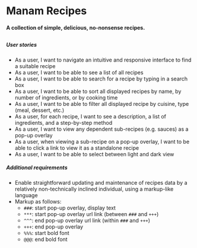 # Manam Recipes

#### A collection of simple, delicious, no-nonsense recipes.

##

##### User stories

- As a user, I want to navigate an intuitive and responsive interface to find a suitable recipe
- As a user, I want to be able to see a list of all recipes
- As a user, I want to be able to search for a recipe by typing in a search box
- As a user, I want to be able to sort all displayed recipes by name, by number of ingredients, or by cooking time
- As a user, I want to be able to filter all displayed recipe by cuisine, type (meal, dessert, etc.)
- As a user, for each recipe, I want to see a description, a list of ingredients, and a step-by-step method
- As a user, I want to view any dependent sub-recipes (e.g. sauces) as a pop-up overlay
- As a user, when viewing a sub-recipe on a pop-up overlay, I want to be able to click a link to view it as a standalone recipe
- As a user, I want to be able to select between light and dark view

##### Additional requirements

- Enable straightforward updating and maintenance of recipes data by a relatively non-technically inclined individual, using a markup-like language
- Markup as follows:
  - `###`: start pop-up overlay, display text
  - `***`: start pop-up overlay url link (between `###` and `+++`)
  - `^^^`: end pop-up overlay url link (within `###` and `+++`)
  - `+++`: end pop-up overlay
  - `%%%`: start bold font
  - `@@@`: end bold font
